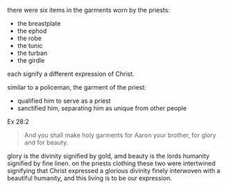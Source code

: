 there were six items in the garments worn by the priests:
- the breastplate
- the ephod
- the robe
- the tunic
- the turban
- the girdle

each signify a different expression of Christ.

similar to a policeman, the garment of the priest:
- qualified him to serve as a priest
- sanctified him, separating him as unique from other people

Ex 28:2
> And you shall make holy garments for Aaron your brother, for glory and for beauty.

glory is the divinity signified by gold, amd beauty is the lords humanity signified by fine linen. on the priests clothing these two were intertwined signifying that Christ expressed a glorious divinity finely interwoven with a beautiful humanity, and this living is to be our expression.
